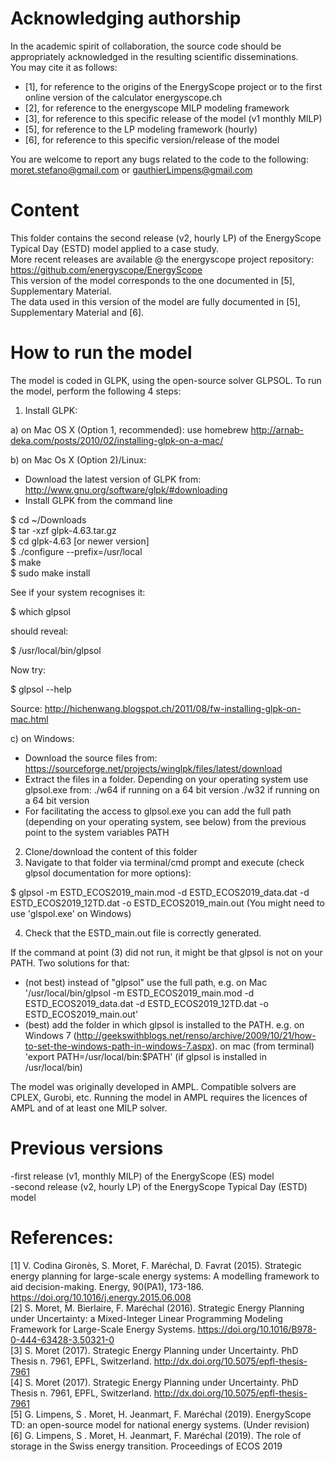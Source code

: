 # Acknowledging authorship #
In the academic spirit of collaboration, the source code should be appropriately acknowledged in the resulting scientific disseminations.  
You may cite it as follows: 
- [1], for reference to the origins of the EnergyScope project or to the first online version of the calculator energyscope.ch  
- [2], for reference to the energyscope MILP modeling framework  
- [3], for reference to this specific release of the model (v1 monthly MILP) 
- [5], for reference to the LP modeling framework (hourly)  
- [6], for reference to this specific version/release of the model   

You are welcome to report any bugs related to the code to the following:    
 moret.stefano@gmail.com or gauthierLimpens@gmail.com  
 
# Content #
This folder contains the second release (v2, hourly LP) of the EnergyScope Typical Day (ESTD) model applied to a case study.  
More recent releases are available @ the energyscope project repository: https://github.com/energyscope/EnergyScope   
This version of the model corresponds to the one documented in [5], Supplementary Material.  
The data used in this version of the model are fully documented in [5], Supplementary Material and [6]. 


# How to run the model #
The model is coded in GLPK, using the open-source solver GLPSOL. To run the model, perform the following 4 steps:

1. Install GLPK:

a) on Mac OS X (Option 1, recommended): use homebrew
http://arnab-deka.com/posts/2010/02/installing-glpk-on-a-mac/

b) on Mac Os X (Option 2)/Linux:
- Download the latest version of GLPK from: http://www.gnu.org/software/glpk/#downloading
- Install GLPK from the command line

$ cd ~/Downloads  
$ tar -xzf glpk-4.63.tar.gz  
$ cd  glpk-4.63 [or newer version]  
$ ./configure --prefix=/usr/local  
$ make  
$ sudo make install  

See if your system recognises it:

$ which glpsol

should reveal:

$ /usr/local/bin/glpsol

Now try:

$ glpsol --help

Source: http://hichenwang.blogspot.ch/2011/08/fw-installing-glpk-on-mac.html

c) on Windows:

- Download the source files from: https://sourceforge.net/projects/winglpk/files/latest/download
- Extract the files in a folder. Depending on your operating system use glpsol.exe from:
./w64 if running on a 64 bit version
./w32 if running on a 64 bit version
- For facilitating the access to glpsol.exe you can add the full path (depending on your operating system, see below) from the previous point to the system variables PATH

2. Clone/download the content of this folder
3. Navigate to that folder via terminal/cmd prompt and execute (check glpsol documentation for more options):

$ glpsol -m ESTD_ECOS2019_main.mod -d ESTD_ECOS2019_data.dat -d ESTD_ECOS2019_12TD.dat -o ESTD_ECOS2019_main.out
(You might need to use 'glspol.exe' on Windows)

4. Check that the ESTD_main.out file is correctly generated.

If the command at point (3) did not run, it might be that glpsol is not on your PATH. Two solutions for that:
- (not best) instead of "glpsol" use the full path, e.g. on Mac '/usr/local/bin/glpsol  -m ESTD_ECOS2019_main.mod -d ESTD_ECOS2019_data.dat -d ESTD_ECOS2019_12TD.dat -o ESTD_ECOS2019_main.out'
- (best) add the folder in which glpsol is installed to the PATH. e.g. on Windows 7 (http://geekswithblogs.net/renso/archive/2009/10/21/how-to-set-the-windows-path-in-windows-7.aspx). on mac (from terminal) 'export PATH=/usr/local/bin:$PATH' (if glpsol is installed in /usr/local/bin)

The model was originally developed in AMPL. Compatible solvers are CPLEX, Gurobi, etc. Running the model in AMPL requires the licences of AMPL and of at least one MILP solver.  

# Previous versions #  
-first release (v1, monthly MILP) of the EnergyScope (ES) model  
-second release (v2, hourly LP) of the EnergyScope Typical Day (ESTD) model  

# References:  #  
[1] V. Codina Gironès, S. Moret, F. Maréchal, D. Favrat (2015). Strategic energy planning for large-scale energy systems: A modelling framework to aid decision-making. Energy, 90(PA1), 173-186. https://doi.org/10.1016/j.energy.2015.06.008   
[2] S. Moret, M. Bierlaire, F. Maréchal (2016). Strategic Energy Planning under Uncertainty: a Mixed-Integer Linear Programming Modeling Framework for Large-Scale Energy Systems. https://doi.org/10.1016/B978-0-444-63428-3.50321-0    
[3] S. Moret (2017). Strategic Energy Planning under Uncertainty. PhD Thesis n. 7961, EPFL, Switzerland. http://dx.doi.org/10.5075/epfl-thesis-7961  
[4] S. Moret (2017). Strategic Energy Planning under Uncertainty. PhD Thesis n. 7961, EPFL, Switzerland. http://dx.doi.org/10.5075/epfl-thesis-7961  
[5] G. Limpens, S . Moret, H. Jeanmart, F. Maréchal (2019). EnergyScope TD: an open-source model for national energy systems. (Under revision)   
[6] G. Limpens, S . Moret, H. Jeanmart, F. Maréchal (2019). The role of storage in the Swiss energy transition. Proceedings of ECOS 2019   
